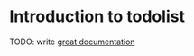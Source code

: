 # Introduction to todolist

TODO: write [great documentation](http://jacobian.org/writing/what-to-write/)

